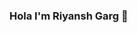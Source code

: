 ### Hola I'm Riyansh Garg 👋

<!--
**RIYANSHGARG/RIYANSHGARG** is a ✨ _special_ ✨ repository because its `README.md` (this file) appears on your GitHub profile.

Here are some ideas to get you started:
 
- 🔭 I’m currently working on Twitter - Clone.
- 🌱 I’m currently learning Blockchain and Data Structure and Algorithm.
- 🤔 I’m looking for help with getting intership.
- 💬 Ask me about React || DSA || HTML & CSS .
- 📫 How to reach me: riyanshgarg2103@gmail.com
- 😄 Pronouns: He/His
- ⚡ Fun fact: I also like E-Gaming
-->
